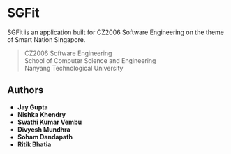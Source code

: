 # SGFit

SGFit is an application built for CZ2006 Software Engineering on the theme of Smart Nation Singapore.

> CZ2006 Software Engineering \
> School of Computer Science and Engineering \
> Nanyang Technological University


## Authors

* **Jay Gupta**
* **Nishka Khendry**
* **Swathi Kumar Vembu**
* **Divyesh Mundhra**
* **Soham Dandapath**
* **Ritik Bhatia**
